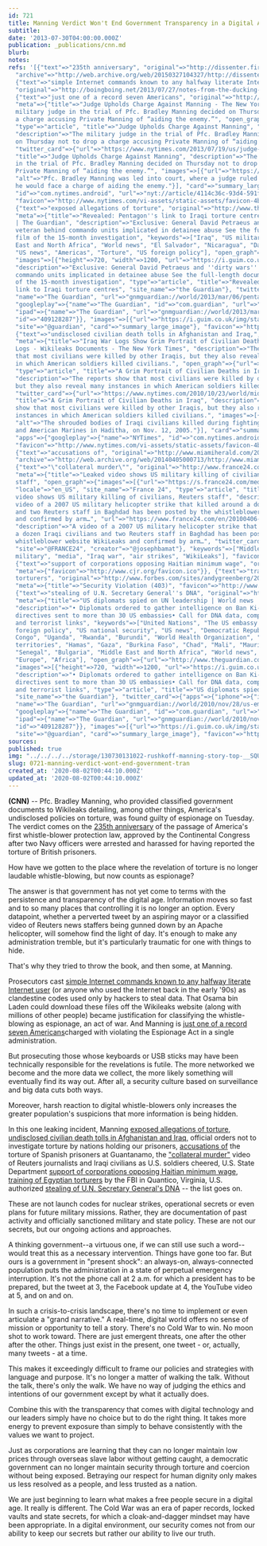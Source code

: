 ```yaml
---
id: 721
title: Manning Verdict Won't End Government Transparency in a Digital Age
subtitle: 
date: '2013-07-30T04:00:00.000Z'
publication: _publications/cnn.md
blurb: 
notes: 
refs: '[{"text"=>"235th anniversary", "original"=>"http://dissenter.firedoglake.com/2013/07/29/bradley-manning-to-be-convicted-on-a-day-of-significance-in-whistleblower-history/",
  "archive"=>"http://web.archive.org/web/20150327104327/http://dissenter.firedoglake.com/2013/07/29/bradley-manning-to-be-convicted-on-a-day-of-significance-in-whistleblower-history/"},
  {"text"=>"simple Internet commands known to any halfway literate Internet user",
  "original"=>"http://boingboing.net/2013/07/27/notes-from-the-ducking-stool.html"},
  {"text"=>"just one of a record seven Americans", "original"=>"http://www.nytimes.com/2013/07/19/us/judge-in-manning-case-allows-charge-of-aiding-the-enemy.html",
  "meta"=>{"title"=>"Judge Upholds Charge Against Manning - The New York Times", "description"=>"The
  military judge in the trial of Pfc. Bradley Manning decided on Thursday not to drop
  a charge accusing Private Manning of “aiding the enemy.”", "open_graph"=>{"url"=>"https://www.nytimes.com/2013/07/19/us/judge-in-manning-case-allows-charge-of-aiding-the-enemy.html",
  "type"=>"article", "title"=>"Judge Upholds Charge Against Manning", "images"=>[{"url"=>"https://static01.nyt.com/images/2013/07/19/us/alt-MANNING/alt-MANNING-articleLarge.jpg"}],
  "description"=>"The military judge in the trial of Pfc. Bradley Manning decided
  on Thursday not to drop a charge accusing Private Manning of “aiding the enemy.”"},
  "twitter_card"=>{"url"=>"https://www.nytimes.com/2013/07/19/us/judge-in-manning-case-allows-charge-of-aiding-the-enemy.html",
  "title"=>"Judge Upholds Charge Against Manning", "description"=>"The military judge
  in the trial of Pfc. Bradley Manning decided on Thursday not to drop a charge accusing
  Private Manning of “aiding the enemy.”", "images"=>[{"url"=>"https://static01.nyt.com/images/2013/07/19/us/alt-MANNING/alt-MANNING-articleLarge.jpg",
  "alt"=>"Pfc. Bradley Manning was led into court, where a judge ruled Thursday that
  he would face a charge of aiding the enemy."}], "card"=>"summary_large_image", "apps"=>{"googleplay"=>{"name"=>"NYTimes",
  "id"=>"com.nytimes.android", "url"=>"nyt://article/4114c36c-93d4-591f-a373-a63d31ec6f12"}}},
  "favicon"=>"http://www.nytimes.com/vi-assets/static-assets/favicon-4bf96cb6a1093748bf5b3c429accb9b4.ico"}},
  {"text"=>"exposed allegations of torture", "original"=>"http://www.theguardian.com/world/2013/mar/06/pentagon-iraqi-torture-centres-link",
  "meta"=>{"title"=>"Revealed: Pentagon''s link to Iraqi torture centres | World news
  | The Guardian", "description"=>"Exclusive: General David Petraeus and ''dirty wars''
  veteran behind commando units implicated in detainee abuse See the full-length documentary
  film of the 15-month investigation", "keywords"=>["Iraq", "US military", "Middle
  East and North Africa", "World news", "El Salvador", "Nicaragua", "David Petraeus",
  "US news", "Americas", "Torture", "US foreign policy"], "open_graph"=>{"url"=>"http://www.theguardian.com/world/2013/mar/06/pentagon-iraqi-torture-centres-link",
  "images"=>[{"height"=>720, "width"=>1200, "url"=>"https://i.guim.co.uk/img/static/sys-images/Guardian/Pix/audio/video/2013/3/6/1362538110743/Search-for-Steele---video-015.jpg?width=1200&height=630&quality=85&auto=format&fit=crop&overlay-align=bottom%2Cleft&overlay-width=100p&overlay-base64=L2ltZy9zdGF0aWMvb3ZlcmxheXMvdGctYWdlLTIwMTMucG5n&enable=upscale&s=33f76c92eef4783a1478521d1133ff69"}],
  "description"=>"Exclusive: General David Petraeus and ''dirty wars'' veteran behind
  commando units implicated in detainee abuse See the full-length documentary film
  of the 15-month investigation", "type"=>"article", "title"=>"Revealed: Pentagon''s
  link to Iraqi torture centres", "site_name"=>"the Guardian"}, "twitter_card"=>{"apps"=>{"iphone"=>{"id"=>"409128287",
  "name"=>"The Guardian", "url"=>"gnmguardian://world/2013/mar/06/pentagon-iraqi-torture-centres-link?contenttype=Article&source=twitter"},
  "googleplay"=>{"name"=>"The Guardian", "id"=>"com.guardian", "url"=>"guardian://www.theguardian.com/world/2013/mar/06/pentagon-iraqi-torture-centres-link"},
  "ipad"=>{"name"=>"The Guardian", "url"=>"gnmguardian://world/2013/mar/06/pentagon-iraqi-torture-centres-link?contenttype=Article&source=twitter",
  "id"=>"409128287"}}, "images"=>[{"url"=>"https://i.guim.co.uk/img/static/sys-images/Guardian/Pix/audio/video/2013/3/6/1362538110743/Search-for-Steele---video-015.jpg?width=1200&height=630&quality=85&auto=format&fit=crop&overlay-align=bottom%2Cleft&overlay-width=100p&overlay-base64=L2ltZy9zdGF0aWMvb3ZlcmxheXMvdGctYWdlLTIwMTMucG5n&s=f958a68d38c323f54f67462e5f6d8d57"}],
  "site"=>"@guardian", "card"=>"summary_large_image"}, "favicon"=>"https://assets.guim.co.uk/images/favicons/46bd2faa1ab438684a6d4528a655a8bd/32x32.ico"}},
  {"text"=>"undisclosed civilian death tolls in Afghanistan and Iraq,", "original"=>"http://www.nytimes.com/2010/10/23/world/middleeast/23casualties.html",
  "meta"=>{"title"=>"Iraq War Logs Show Grim Portrait of Civilian Deaths – Iraq War
  Logs - Wikileaks Documents - The New York Times", "description"=>"The reports show
  that most civilians were killed by other Iraqis, but they also reveal many instances
  in which American soldiers killed civilians.", "open_graph"=>{"url"=>"https://www.nytimes.com/2010/10/23/world/middleeast/23casualties.html",
  "type"=>"article", "title"=>"A Grim Portrait of Civilian Deaths in Iraq", "images"=>[{"url"=>"https://static01.nyt.com/newsgraphics/images/icons/defaultPromoCrop.png"}],
  "description"=>"The reports show that most civilians were killed by other Iraqis,
  but they also reveal many instances in which American soldiers killed civilians."},
  "twitter_card"=>{"url"=>"https://www.nytimes.com/2010/10/23/world/middleeast/23casualties.html",
  "title"=>"A Grim Portrait of Civilian Deaths in Iraq", "description"=>"The reports
  show that most civilians were killed by other Iraqis, but they also reveal many
  instances in which American soldiers killed civilians.", "images"=>[{"url"=>"https://static01.nyt.com/newsgraphics/images/icons/defaultCrop.png",
  "alt"=>"The shrouded bodies of Iraqi civilians killed during fighting between insurgents
  and American Marines in Haditha, on Nov. 12, 2005."}], "card"=>"summary_large_image",
  "apps"=>{"googleplay"=>{"name"=>"NYTimes", "id"=>"com.nytimes.android", "url"=>"nyt://article/ece59118-eaeb-5718-98ee-2c1079edd307"}}},
  "favicon"=>"http://www.nytimes.com/vi-assets/static-assets/favicon-4bf96cb6a1093748bf5b3c429accb9b4.ico"}},
  {"text"=>"accusations of", "original"=>"http://www.miamiherald.com/2010/12/25/1988286/wikileaks-how-us-tried-to-stop.html",
  "archive"=>"http://web.archive.org/web/20140405000713/http://www.miamiherald.com/2010/12/25/1988286/wikileaks-how-us-tried-to-stop.html"},
  {"text"=>"\"collateral murder\"", "original"=>"http://www.france24.com/en/20100406-leaked-video-shows-us-military-killing-civilians-reuters-staff",
  "meta"=>{"title"=>"Leaked video shows US military killing of civilians, Reuters
  staff", "open_graph"=>{"images"=>[{"url"=>"https://s.france24.com/media/display/1104a5d4-0aa3-11e9-ada5-005056bff430/w:1280/p:16x9/image-video-EN.jpg"}],
  "locale"=>"en_US", "site_name"=>"France 24", "type"=>"article", "title"=>"Leaked
  video shows US military killing of civilians, Reuters staff", "description"=>"A
  video of a 2007 US military helicopter strike that killed around a dozen Iraqi civilians
  and two Reuters staff in Baghdad has been posted by the whistleblower website WikiLeaks
  and confirmed by arm…", "url"=>"https://www.france24.com/en/20100406-leaked-video-shows-us-military-killing-civilians-reuters-staff"},
  "description"=>"A video of a 2007 US military helicopter strike that killed around
  a dozen Iraqi civilians and two Reuters staff in Baghdad has been posted by the
  whistleblower website WikiLeaks and confirmed by arm…", "twitter_card"=>{"card"=>"summary_large_image",
  "site"=>"@FRANCE24", "creator"=>"@josephbamat"}, "keywords"=>["Middle East", "US
  military", "media", "Iraq war", "air strikes", "WikiLeaks"], "favicon"=>"http://www.france24.com/favicon-16x16.png"}},
  {"text"=>"support of corporations opposing Haitian minimum wage", "original"=>"http://www.cjr.org/the_audit/a_pulled_scoop_shows_us_booste.php",
  "meta"=>{"favicon"=>"http://www.cjr.org/favicon.ico"}}, {"text"=>"training of Egyptian
  torturers", "original"=>"http://www.forbes.com/sites/andygreenberg/2011/01/28/wikileaks-drops-new-egypt-revelations-amid-protests-will-anyone-there-see-them/",
  "meta"=>{"title"=>"Security Violation (403)", "favicon"=>"http://www.forbes.com/favicon.ico"}},
  {"text"=>"stealing of U.N. Secretary General''s DNA", "original"=>"http://www.theguardian.com/world/2010/nov/28/us-embassy-cables-spying-un",
  "meta"=>{"title"=>"US diplomats spied on UN leadership | World news | The Guardian",
  "description"=>"• Diplomats ordered to gather intelligence on Ban Ki-moon• Secret
  directives sent to more than 30 US embassies• Call for DNA data, computer passwords
  and terrorist links", "keywords"=>["United Nations", "The US embassy cables", "US
  foreign policy", "US national security", "US news", "Democratic Republic of the
  Congo", "Uganda", "Rwanda", "Burundi", "World Health Organization", "Palestinian
  territories", "Hamas", "Gaza", "Burkina Faso", "Chad", "Mali", "Mauritania", "Niger",
  "Senegal", "Bulgaria", "Middle East and North Africa", "World news", "Ban Ki-moon",
  "Europe", "Africa"], "open_graph"=>{"url"=>"http://www.theguardian.com/world/2010/nov/28/us-embassy-cables-spying-un",
  "images"=>[{"height"=>720, "width"=>1200, "url"=>"https://i.guim.co.uk/img/static/sys-images/Guardian/Pix/pictures/2010/11/25/1290684760029/UN-secretary-general-Ban--007.jpg?width=1200&height=630&quality=85&auto=format&fit=crop&overlay-align=bottom%2Cleft&overlay-width=100p&overlay-base64=L2ltZy9zdGF0aWMvb3ZlcmxheXMvdGctYWdlLTIwMTAucG5n&enable=upscale&s=99ad52cf0b7c41582ffbc6999f023e48"}],
  "description"=>"• Diplomats ordered to gather intelligence on Ban Ki-moon• Secret
  directives sent to more than 30 US embassies• Call for DNA data, computer passwords
  and terrorist links", "type"=>"article", "title"=>"US diplomats spied on UN leadership",
  "site_name"=>"the Guardian"}, "twitter_card"=>{"apps"=>{"iphone"=>{"id"=>"409128287",
  "name"=>"The Guardian", "url"=>"gnmguardian://world/2010/nov/28/us-embassy-cables-spying-un?contenttype=Article&source=twitter"},
  "googleplay"=>{"name"=>"The Guardian", "id"=>"com.guardian", "url"=>"guardian://www.theguardian.com/world/2010/nov/28/us-embassy-cables-spying-un"},
  "ipad"=>{"name"=>"The Guardian", "url"=>"gnmguardian://world/2010/nov/28/us-embassy-cables-spying-un?contenttype=Article&source=twitter",
  "id"=>"409128287"}}, "images"=>[{"url"=>"https://i.guim.co.uk/img/static/sys-images/Guardian/Pix/pictures/2010/11/25/1290684760029/UN-secretary-general-Ban--007.jpg?width=1200&height=630&quality=85&auto=format&fit=crop&overlay-align=bottom%2Cleft&overlay-width=100p&overlay-base64=L2ltZy9zdGF0aWMvb3ZlcmxheXMvdGctYWdlLTIwMTAucG5n&s=222280746098d17404e661d376b6f818"}],
  "site"=>"@guardian", "card"=>"summary_large_image"}, "favicon"=>"https://assets.guim.co.uk/images/favicons/46bd2faa1ab438684a6d4528a655a8bd/32x32.ico"}}]'
sources: 
published: true
img: "../../../../storage/130730131022-rushkoff-manning-story-top-__SQUARESPACE_CACHEVERSION=1375231364318.jpg"
slug: 0721-manning-verdict-wont-end-government-tran
created_at: '2020-08-02T00:44:10.000Z'
updated_at: '2020-08-02T00:44:10.000Z'
---
```

**(CNN)** -- Pfc. Bradley Manning, who provided classified government documents to Wikileaks detailing, among other things, America's undisclosed policies on torture, was found guilty of espionage on Tuesday. The verdict comes on the [235th anniversary](http://dissenter.firedoglake.com/2013/07/29/bradley-manning-to-be-convicted-on-a-day-of-significance-in-whistleblower-history/) of the passage of America's first whistle-blower protection law, approved by the Continental Congress after two Navy officers were arrested and harassed for having reported the torture of British prisoners.

  
How have we gotten to the place where the revelation of torture is no longer laudable whistle-blowing, but now counts as espionage?

The answer is that government has not yet come to terms with the persistence and transparency of the digital age. Information moves so fast and to so many places that controlling it is no longer an option. Every datapoint, whether a perverted tweet by an aspiring mayor or a classified video of Reuters news staffers being gunned down by an Apache helicopter, will somehow find the light of day. It's enough to make any administration tremble, but it's particularly traumatic for one with things to hide.

That's why they tried to throw the book, and then some, at Manning.

Prosecutors cast [simple Internet commands known to any halfway literate Internet user](http://boingboing.net/2013/07/27/notes-from-the-ducking-stool.html) (or anyone who used the Internet back in the early '90s) as clandestine codes used only by hackers to steal data. That Osama bin Laden could download these files off the Wikileaks website (along with millions of other people) became justification for classifying the whistle-blowing as espionage, an act of war. And Manning is [just one of a record seven Americans](http://www.nytimes.com/2013/07/19/us/judge-in-manning-case-allows-charge-of-aiding-the-enemy.html)charged with violating the Espionage Act in a single administration.

But prosecuting those whose keyboards or USB sticks may have been technically responsible for the revelations is futile. The more networked we become and the more data we collect, the more likely something will eventually find its way out. After all, a security culture based on surveillance and big data cuts both ways.

Moreover, harsh reaction to digital whistle-blowers only increases the greater population's suspicions that more information is being hidden.

In this one leaking incident, Manning [exposed allegations of torture](http://www.theguardian.com/world/2013/mar/06/pentagon-iraqi-torture-centres-link), [undisclosed civilian death tolls in Afghanistan and Iraq,](http://www.nytimes.com/2010/10/23/world/middleeast/23casualties.html) official orders not to investigate torture by nations holding our prisoners, [accusations of](http://www.miamiherald.com/2010/12/25/1988286/wikileaks-how-us-tried-to-stop.html) the torture of Spanish prisoners at Guantanamo, the ["collateral murder"](http://www.france24.com/en/20100406-leaked-video-shows-us-military-killing-civilians-reuters-staff) video of Reuters journalists and Iraqi civilians as U.S. soldiers cheered, U.S. State Department [support of corporations opposing Haitian minimum wage](http://www.cjr.org/the_audit/a_pulled_scoop_shows_us_booste.php), [training of Egyptian torturers](http://www.forbes.com/sites/andygreenberg/2011/01/28/wikileaks-drops-new-egypt-revelations-amid-protests-will-anyone-there-see-them/) by the FBI in Quantico, Virginia, U.S. authorized [stealing of U.N. Secretary General's DNA](http://www.theguardian.com/world/2010/nov/28/us-embassy-cables-spying-un) -- the list goes on.

These are not launch codes for nuclear strikes, operational secrets or even plans for future military missions. Rather, they are documentation of past activity and officially sanctioned military and state policy. These are not our secrets, but our ongoing actions and approaches.

A thinking government--a virtuous one, if we can still use such a word--would treat this as a necessary intervention. Things have gone too far. But ours is a government in "present shock": an always-on, always-connected population puts the administration in a state of perpetual emergency interruption. It's not the phone call at 2 a.m. for which a president has to be prepared, but the tweet at 3, the Facebook update at 4, the YouTube video at 5, and on and on.

In such a crisis-to-crisis landscape, there's no time to implement or even articulate a "grand narrative." A real-time, digital world offers no sense of mission or opportunity to tell a story. There's no Cold War to win. No moon shot to work toward. There are just emergent threats, one after the other after the other. Things just exist in the present, one tweet - or, actually, many tweets - at a time.

This makes it exceedingly difficult to frame our policies and strategies with language and purpose. It's no longer a matter of walking the talk. Without the talk, there's only the walk. We have no way of judging the ethics and intentions of our government except by what it actually does.

Combine this with the transparency that comes with digital technology and our leaders simply have no choice but to do the right thing. It takes more energy to prevent exposure than simply to behave consistently with the values we want to project.

Just as corporations are learning that they can no longer maintain low prices through overseas slave labor without getting caught, a democratic government can no longer maintain security through torture and coercion without being exposed. Betraying our respect for human dignity only makes us less resolved as a people, and less trusted as a nation.

We are just beginning to learn what makes a free people secure in a digital age. It really is different. The Cold War was an era of paper records, locked vaults and state secrets, for which a cloak-and-dagger mindset may have been appropriate. In a digital environment, our security comes not from our ability to keep our secrets but rather our ability to live our truth.

